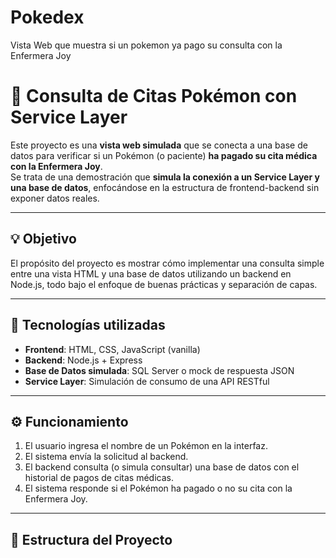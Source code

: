 # Pokedex
Vista Web que muestra si un pokemon ya pago su consulta con la Enfermera Joy
# 🧾 Consulta de Citas Pokémon con Service Layer

Este proyecto es una **vista web simulada** que se conecta a una base de datos para verificar si un Pokémon (o paciente) **ha pagado su cita médica con la Enfermera Joy**.  
Se trata de una demostración que **simula la conexión a un Service Layer y una base de datos**, enfocándose en la estructura de frontend-backend sin exponer datos reales.

---

## 💡 Objetivo

El propósito del proyecto es mostrar cómo implementar una consulta simple entre una vista HTML y una base de datos utilizando un backend en Node.js, todo bajo el enfoque de buenas prácticas y separación de capas.

---

## 🧩 Tecnologías utilizadas

- **Frontend**: HTML, CSS, JavaScript (vanilla)
- **Backend**: Node.js + Express
- **Base de Datos simulada**: SQL Server o mock de respuesta JSON
- **Service Layer**: Simulación de consumo de una API RESTful

---

## ⚙️ Funcionamiento

1. El usuario ingresa el nombre de un Pokémon en la interfaz.
2. El sistema envía la solicitud al backend.
3. El backend consulta (o simula consultar) una base de datos con el historial de pagos de citas médicas.
4. El sistema responde si el Pokémon ha pagado o no su cita con la Enfermera Joy.

---

## 📁 Estructura del Proyecto

